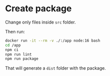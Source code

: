 # Create package

Change only files inside `src` folder.

Then run:
```bash
docker run -it --rm -v ./:/app node:16 bash
cd /app
npm ci
npm run lint
npm run package
```

That will generate a `dist` folder with the package.